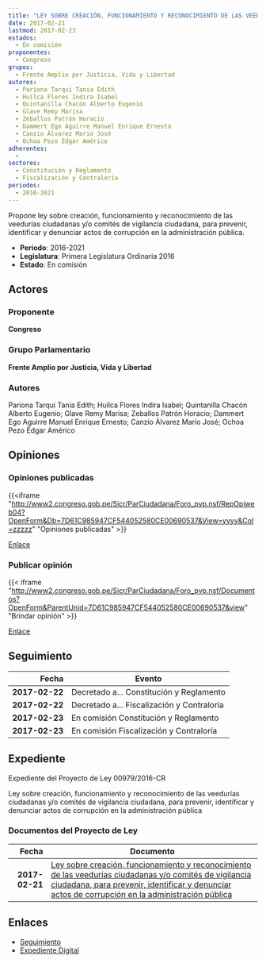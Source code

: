 ```yaml
---
title: "LEY SOBRE CREACIÓN, FUNCIONAMIENTO Y RECONOCIMIENTO DE LAS VEEDURÍAS CIUDADANAS Y COMITÉS DE VIGILANCIA CIUDADANA, PARA PREVENIR, IDENTIFICAR Y DENUNCIAR ACTOS DE CORRUPCIÓN EN LA ADMINISTRACIÓN PÚBLICA"
date: 2017-02-21
lastmod: 2017-02-23
estados: 
  - En comisión
proponentes: 
  - Congreso
grupos: 
  - Frente Amplio por Justicia, Vida y Libertad
autores: 
  - Pariona Tarqui Tania Edith
  - Huilca Flores Indira Isabel
  - Quintanilla Chacón Alberto Eugenio
  - Glave Remy Marisa
  - Zeballos Patrón Horacio
  - Dammert Ego Aguirre Manuel Enrique Ernesto
  - Canzio Álvarez Mario José
  - Ochoa Pezo Édgar Américo
adherentes: 
  - 
sectores: 
  - Constitución y Reglamento
  - Fiscalización y Contraloría
periodos: 
  - 2016-2021
---
```


Propone ley sobre creación, funcionamiento y reconocimiento de las veedurías ciudadanas y/o comités de vigilancia ciudadana, para prevenir, identificar y denunciar actos de corrupción en la administración pública.

- **Periodo**: 2016-2021
- **Legislatura**: Primera Legislatura Ordinaria 2016
- **Estado**: En comisión

## Actores

### Proponente

**Congreso**

### Grupo Parlamentario

**Frente Amplio por Justicia, Vida y Libertad**

### Autores

Pariona Tarqui Tania Edith; Huilca Flores Indira Isabel; Quintanilla Chacón Alberto Eugenio; Glave Remy Marisa; Zeballos Patrón Horacio; Dammert Ego Aguirre Manuel Enrique Ernesto; Canzio Álvarez Mario José; Ochoa Pezo Édgar Américo


## Opiniones

### Opiniones publicadas

{{<iframe "http://www2.congreso.gob.pe/Sicr/ParCiudadana/Foro_pvp.nsf/RepOpiweb04?OpenForm&Db=7D61C985947CF544052580CE00690537&View=yyyy&Col=zzzzz" "Opiniones publicadas" >}}

[Enlace](http://www2.congreso.gob.pe/Sicr/ParCiudadana/Foro_pvp.nsf/RepOpiweb04?OpenForm&Db=7D61C985947CF544052580CE00690537&View=yyyy&Col=zzzzz)
### Publicar opinión

{{< iframe "http://www2.congreso.gob.pe/Sicr/ParCiudadana/Foro_pvp.nsf/Documentos?OpenForm&ParentUnid=7D61C985947CF544052580CE00690537&view" "Brindar opinión" >}}

[Enlace](http://www2.congreso.gob.pe/Sicr/ParCiudadana/Foro_pvp.nsf/Documentos?OpenForm&ParentUnid=7D61C985947CF544052580CE00690537&view)

## Seguimiento

| Fecha | Evento |
|------:|--------|
| **2017-02-22** | Decretado a... Constitución y Reglamento|
| **2017-02-22** | Decretado a... Fiscalización y Contraloría|
| **2017-02-23** | En comisión Constitución y Reglamento|
| **2017-02-23** | En comisión Fiscalización y Contraloría|


## Expediente

Expediente del Proyecto de Ley 00979/2016-CR

Ley sobre creación, funcionamiento y reconocimiento de las veedurías ciudadanas y/o comités de vigilancia ciudadana, para prevenir, identificar y denunciar actos de corrupción en la administración pública


### Documentos del Proyecto de Ley

| Fecha | Documento |
|------:|--------|
| **2017-02-21** | [Ley sobre creación, funcionamiento y reconocimiento de las veedurías ciudadanas y/o comités de vigilancia ciudadana, para prevenir, identificar y denunciar actos de corrupción en la administración pública](http://www.leyes.congreso.gob.pe/Documentos/2016_2021/Proyectos_de_Ley_y_de_Resoluciones_Legislativas/PL0097920170221..pdf) |

## Enlaces 

- [Seguimiento](http://www2.congreso.gob.pe/Sicr/TraDocEstProc/CLProLey2016.nsf/f7fff46988ca05b1052578e100829cc7/108b478146d3711e052580ce005f98e4?OpenDocument)
- [Expediente Digital](http://www2.congreso.gob.pe/Sicr/TraDocEstProc/CLProLey2016.nsf/f7fff46988ca05b1052578e100829cc7/108b478146d3711e052580ce005f98e4?OpenDocument&Click=05257FB7005EB655.eb71d0cf91d8294e05256cdf006b5706/$Body/0.1C6C)
